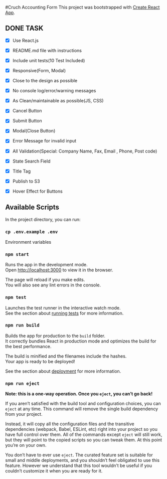 #Cruch Accounting Form
This project was bootstrapped with [Create React App](https://github.com/facebook/create-react-app).

## DONE TASK
- [x] Use React.js
- [x] README.md file with instructions 
- [x] Include unit tests(10 Test Included)
- [x] Responsive(Form, Modal) 
- [x] Close to the design as possible
- [x] No console log/error/warning messages
- [x] As Clean/maintainable as possible(JS, CSS)
- [x] Cancel Button
- [x] Submit Button
- [x] Modal(Close Button)
- [x] Error Message for invalid input
- [x] All Validation(Special: Company Name, Fax, Email , Phone, Post code) 
- [x] State Search Field
- [x] Title Tag
- [x] Publish to S3
- [x] Hover Effect for Buttons



## Available Scripts

In the project directory, you can run:
### `cp .env.example .env`
Environment variables 

### `npm start`

Runs the app in the development mode.<br />
Open [http://localhost:3000](http://localhost:3000) to view it in the browser.

The page will reload if you make edits.<br />
You will also see any lint errors in the console.

### `npm test`

Launches the test runner in the interactive watch mode.<br />
See the section about [running tests](https://facebook.github.io/create-react-app/docs/running-tests) for more information.

### `npm run build`

Builds the app for production to the `build` folder.<br />
It correctly bundles React in production mode and optimizes the build for the best performance.

The build is minified and the filenames include the hashes.<br />
Your app is ready to be deployed!

See the section about [deployment](https://facebook.github.io/create-react-app/docs/deployment) for more information.

### `npm run eject`

**Note: this is a one-way operation. Once you `eject`, you can’t go back!**

If you aren’t satisfied with the build tool and configuration choices, you can `eject` at any time. This command will remove the single build dependency from your project.

Instead, it will copy all the configuration files and the transitive dependencies (webpack, Babel, ESLint, etc) right into your project so you have full control over them. All of the commands except `eject` will still work, but they will point to the copied scripts so you can tweak them. At this point you’re on your own.

You don’t have to ever use `eject`. The curated feature set is suitable for small and middle deployments, and you shouldn’t feel obligated to use this feature. However we understand that this tool wouldn’t be useful if you couldn’t customize it when you are ready for it.
